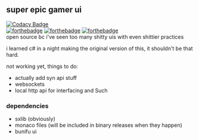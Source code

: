 ## super epic gamer ui
[![Codacy Badge](https://api.codacy.com/project/badge/Grade/f8314254deae4879a0ccb686f4a0da0a)](https://app.codacy.com/app/lingress/gamer-ui?utm_source=github.com&utm_medium=referral&utm_content=lingress/gamer-ui&utm_campaign=Badge_Grade_Dashboard)  
[![forthebadge](https://forthebadge.com/images/badges/designed-in-ms-paint.svg)](https://forthebadge.com)
[![forthebadge](https://forthebadge.com/images/badges/made-with-c-sharp.svg)](https://forthebadge.com)
[![forthebadge](https://forthebadge.com/images/badges/mom-made-pizza-rolls.svg)](https://forthebadge.com)  
open source bc i've seen too many shitty uis with even shittier practices

i learned c# in a night making the original version of this, it shouldn't be that hard.

not working yet, things to do:

  * actually add syn api stuff
  * websockets
  * local http api for interfacing and Such

### dependencies

  * sxlib (obviously)
  * monaco files (will be included in binary releases when they happen)
  * bunifu ui
